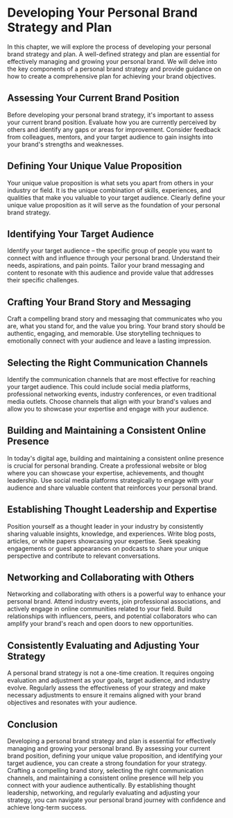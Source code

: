 # Developing Your Personal Brand Strategy and Plan

In this chapter, we will explore the process of developing your personal brand strategy and plan. A well-defined strategy and plan are essential for effectively managing and growing your personal brand. We will delve into the key components of a personal brand strategy and provide guidance on how to create a comprehensive plan for achieving your brand objectives.

## Assessing Your Current Brand Position

Before developing your personal brand strategy, it's important to assess your current brand position. Evaluate how you are currently perceived by others and identify any gaps or areas for improvement. Consider feedback from colleagues, mentors, and your target audience to gain insights into your brand's strengths and weaknesses.

## Defining Your Unique Value Proposition

Your unique value proposition is what sets you apart from others in your industry or field. It is the unique combination of skills, experiences, and qualities that make you valuable to your target audience. Clearly define your unique value proposition as it will serve as the foundation of your personal brand strategy.

## Identifying Your Target Audience

Identify your target audience – the specific group of people you want to connect with and influence through your personal brand. Understand their needs, aspirations, and pain points. Tailor your brand messaging and content to resonate with this audience and provide value that addresses their specific challenges.

## Crafting Your Brand Story and Messaging

Craft a compelling brand story and messaging that communicates who you are, what you stand for, and the value you bring. Your brand story should be authentic, engaging, and memorable. Use storytelling techniques to emotionally connect with your audience and leave a lasting impression.

## Selecting the Right Communication Channels

Identify the communication channels that are most effective for reaching your target audience. This could include social media platforms, professional networking events, industry conferences, or even traditional media outlets. Choose channels that align with your brand's values and allow you to showcase your expertise and engage with your audience.

## Building and Maintaining a Consistent Online Presence

In today's digital age, building and maintaining a consistent online presence is crucial for personal branding. Create a professional website or blog where you can showcase your expertise, achievements, and thought leadership. Use social media platforms strategically to engage with your audience and share valuable content that reinforces your personal brand.

## Establishing Thought Leadership and Expertise

Position yourself as a thought leader in your industry by consistently sharing valuable insights, knowledge, and experiences. Write blog posts, articles, or white papers showcasing your expertise. Seek speaking engagements or guest appearances on podcasts to share your unique perspective and contribute to relevant conversations.

## Networking and Collaborating with Others

Networking and collaborating with others is a powerful way to enhance your personal brand. Attend industry events, join professional associations, and actively engage in online communities related to your field. Build relationships with influencers, peers, and potential collaborators who can amplify your brand's reach and open doors to new opportunities.

## Consistently Evaluating and Adjusting Your Strategy

A personal brand strategy is not a one-time creation. It requires ongoing evaluation and adjustment as your goals, target audience, and industry evolve. Regularly assess the effectiveness of your strategy and make necessary adjustments to ensure it remains aligned with your brand objectives and resonates with your audience.

## Conclusion

Developing a personal brand strategy and plan is essential for effectively managing and growing your personal brand. By assessing your current brand position, defining your unique value proposition, and identifying your target audience, you can create a strong foundation for your strategy. Crafting a compelling brand story, selecting the right communication channels, and maintaining a consistent online presence will help you connect with your audience authentically. By establishing thought leadership, networking, and regularly evaluating and adjusting your strategy, you can navigate your personal brand journey with confidence and achieve long-term success.
